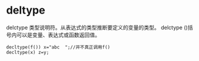 # deltype

delctype 类型说明符。从表达式的类型推断要定义的变量的类型。
delctype ()括号内可以是变量、表达式或函数返回值。

```
decltype(f()) x="abc  ";//并不真正调用f()
decltype(x) z=y;
```
